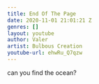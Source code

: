 ```yaml
---
title: End Of The Page
date: 2020-11-01 21:01:21 Z
genres: []
layout: youtube
author: Valer
artist: Bulbous Creation
youtube-url: ehwRu_Q7qzw
---
```


can you find the ocean?